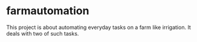# farmautomation
This project is about automating everyday tasks on a farm like irrigation.
It deals with two of such tasks.
